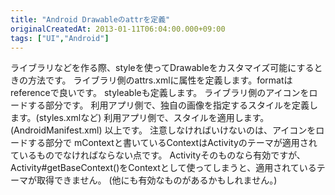 ```yaml
---
title: "Android Drawableのattrを定義"
originalCreatedAt: 2013-01-11T06:04:00.000+09:00
tags: ["UI","Android"]
---
```

ライブラリなどを作る際、styleを使ってDrawableをカスタマイズ可能にするときの方法です。 ライブラリ側のattrs.xmlに属性を定義します。formatはreferenceで良いです。  styleableも定義します。  ライブラリ側のアイコンをロードする部分です。  利用アプリ側で、独自の画像を指定するスタイルを定義します。(styles.xmlなど)  利用アプリ側で、スタイルを適用します。(AndroidManifest.xml)  以上です。 注意しなければいけないのは、アイコンをロードする部分で mContextと書いているContextはActivityのテーマが適用されているものでなければならない点です。 Activityそのものなら有効ですが、Activity#getBaseContext()をContextとして使ってしまうと、適用されているテーマが取得できません。 (他にも有効なものがあるかもしれません。)
